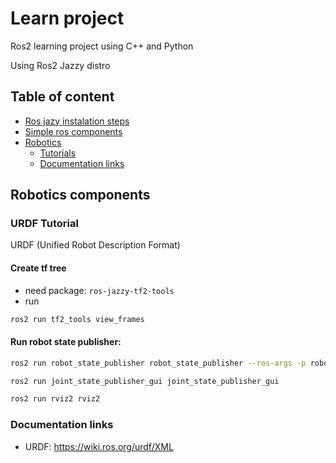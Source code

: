 # Learn project

Ros2 learning project using C++ and Python 

Using Ros2 Jazzy distro

## Table of content
- [Ros jazy instalation steps](https://docs.ros.org/en/jazzy/Installation/Ubuntu-Install-Debs.html)
- [Simple ros components](/simple_ros_components/README.md)
- [Robotics](#robotics)
    - [Tutorials](#urdf-tutorial)
    - [Documentation links](#documentation-links)


## Robotics components

### URDF Tutorial
URDF (Unified Robot Description Format)

#### Create tf tree

- need package: `ros-jazzy-tf2-tools`
- run 
```sh
ros2 run tf2_tools view_frames
```

#### Run robot state publisher:

```sh
ros2 run robot_state_publisher robot_state_publisher --ros-args -p robot_description:="$(xacro tutorial_robots/my_robot.urdf)"
```

```sh
ros2 run joint_state_publisher_gui joint_state_publisher_gui
```

```sh
ros2 run rviz2 rviz2
```


### Documentation links

+ URDF: https://wiki.ros.org/urdf/XML